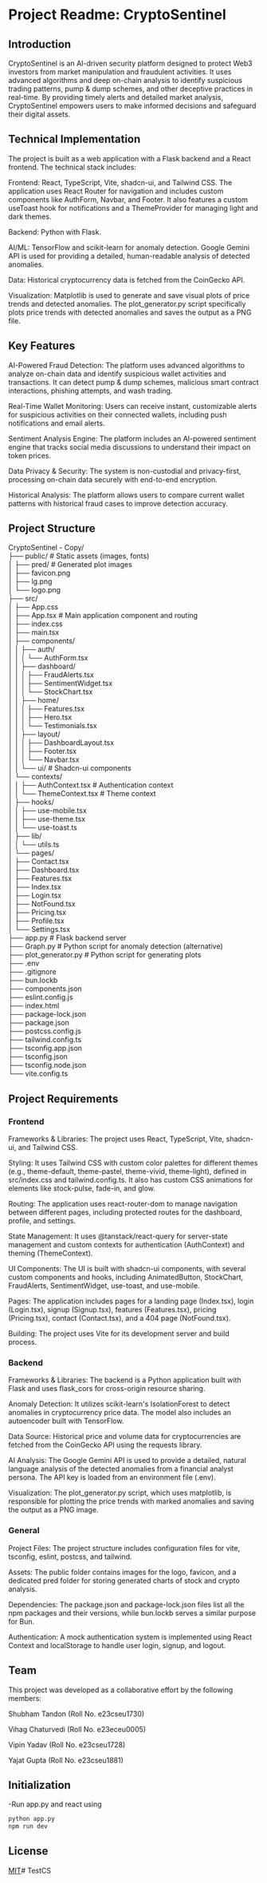 # Project Readme: CryptoSentinel

## Introduction

CryptoSentinel is an AI-driven security platform designed to protect Web3 investors from market manipulation and fraudulent activities. It uses advanced algorithms and deep on-chain analysis to identify suspicious trading patterns, pump & dump schemes, and other deceptive practices in real-time. By providing timely alerts and detailed market analysis, CryptoSentinel empowers users to make informed decisions and safeguard their digital assets.

## Technical Implementation

The project is built as a web application with a Flask backend and a React frontend. The technical stack includes:

Frontend: React, TypeScript, Vite, shadcn-ui, and Tailwind CSS. The application uses React Router for navigation and includes custom components like AuthForm, Navbar, and Footer. It also features a custom useToast hook for notifications and a ThemeProvider for managing light and dark themes.

Backend: Python with Flask.

AI/ML: TensorFlow and scikit-learn for anomaly detection. Google Gemini API is used for providing a detailed, human-readable analysis of detected anomalies.

Data: Historical cryptocurrency data is fetched from the CoinGecko API.

Visualization: Matplotlib is used to generate and save visual plots of price trends and detected anomalies. The plot_generator.py script specifically plots price trends with detected anomalies and saves the output as a PNG file.

## Key Features
AI-Powered Fraud Detection: The platform uses advanced algorithms to analyze on-chain data and identify suspicious wallet activities and transactions. It can detect pump & dump schemes, malicious smart contract interactions, phishing attempts, and wash trading.

Real-Time Wallet Monitoring: Users can receive instant, customizable alerts for suspicious activities on their connected wallets, including push notifications and email alerts.

Sentiment Analysis Engine: The platform includes an AI-powered sentiment engine that tracks social media discussions to understand their impact on token prices.

Data Privacy & Security: The system is non-custodial and privacy-first, processing on-chain data securely with end-to-end encryption.

Historical Analysis: The platform allows users to compare current wallet patterns with historical fraud cases to improve detection accuracy.

## Project Structure
CryptoSentinel - Copy/  
├── public/                 # Static assets (images, fonts)   
│   ├── pred/               # Generated plot images  
│   ├── favicon.png  
│   ├── lg.png  
│   └── logo.png  
├── src/  
│   ├── App.css  
│   ├── App.tsx             # Main application component and routing  
│   ├── index.css  
│   ├── main.tsx  
│   ├── components/  
│   │   ├── auth/  
│   │   │   └── AuthForm.tsx  
│   │   ├── dashboard/  
│   │   │   ├── FraudAlerts.tsx  
│   │   │   ├── SentimentWidget.tsx  
│   │   │   └── StockChart.tsx  
│   │   ├── home/  
│   │   │   ├── Features.tsx  
│   │   │   ├── Hero.tsx  
│   │   │   └── Testimonials.tsx  
│   │   ├── layout/  
│   │   │   ├── DashboardLayout.tsx  
│   │   │   ├── Footer.tsx  
│   │   │   └── Navbar.tsx  
│   │   └── ui/             # Shadcn-ui components  
│   └── contexts/  
│   │   ├── AuthContext.tsx # Authentication context  
│   │   └── ThemeContext.tsx # Theme context  
│   ├── hooks/  
│   │   ├── use-mobile.tsx  
│   │   ├── use-theme.tsx  
│   │   └── use-toast.ts  
│   ├── lib/  
│   │   └── utils.ts  
│   └── pages/  
│       ├── Contact.tsx  
│       ├── Dashboard.tsx  
│       ├── Features.tsx  
│       ├── Index.tsx  
│       ├── Login.tsx  
│       ├── NotFound.tsx  
│       ├── Pricing.tsx  
│       ├── Profile.tsx  
│       └── Settings.tsx  
├── app.py                  # Flask backend server  
├── Graph.py                # Python script for anomaly detection (alternative)  
├── plot_generator.py       # Python script for generating plots  
├── .env  
├── .gitignore  
├── bun.lockb  
├── components.json  
├── eslint.config.js  
├── index.html  
├── package-lock.json  
├── package.json  
├── postcss.config.js  
├── tailwind.config.ts  
├── tsconfig.app.json  
├── tsconfig.json  
├── tsconfig.node.json  
└── vite.config.ts 

## Project Requirements
### Frontend
Frameworks & Libraries: The project uses React, TypeScript, Vite, shadcn-ui, and Tailwind CSS.  

Styling: It uses Tailwind CSS with custom color palettes for different themes (e.g., theme-default, theme-pastel, theme-vivid, theme-light), defined in src/index.css and tailwind.config.ts. It also has custom CSS animations for elements like stock-pulse, fade-in, and glow.

Routing: The application uses react-router-dom to manage navigation between different pages, including protected routes for the dashboard, profile, and settings.

State Management: It uses @tanstack/react-query for server-state management and custom contexts for authentication (AuthContext) and theming (ThemeContext).

UI Components: The UI is built with shadcn-ui components, with several custom components and hooks, including AnimatedButton, StockChart, FraudAlerts, SentimentWidget, use-toast, and use-mobile.

Pages: The application includes pages for a landing page (Index.tsx), login (Login.tsx), signup (Signup.tsx), features (Features.tsx), pricing (Pricing.tsx), contact (Contact.tsx), and a 404 page (NotFound.tsx).

Building: The project uses Vite for its development server and build process.

### Backend
Frameworks & Libraries: The backend is a Python application built with Flask and uses flask_cors for cross-origin resource sharing.

Anomaly Detection: It utilizes scikit-learn's IsolationForest to detect anomalies in cryptocurrency price data. The model also includes an autoencoder built with TensorFlow.

Data Source: Historical price and volume data for cryptocurrencies are fetched from the CoinGecko API using the requests library.

AI Analysis: The Google Gemini API is used to provide a detailed, natural language analysis of the detected anomalies from a financial analyst persona. The API key is loaded from an environment file (.env).

Visualization: The plot_generator.py script, which uses matplotlib, is responsible for plotting the price trends with marked anomalies and saving the output as a PNG image.

### General
Project Files: The project structure includes configuration files for vite, tsconfig, eslint, postcss, and tailwind.

Assets: The public folder contains images for the logo, favicon, and a dedicated pred folder for storing generated charts of stock and crypto analysis.

Dependencies: The package.json and package-lock.json files list all the npm packages and their versions, while bun.lockb serves a similar purpose for Bun.

Authentication: A mock authentication system is implemented using React Context and localStorage to handle user login, signup, and logout.
## Team

This project was developed as a collaborative effort by the following members:

Shubham Tandon (Roll No. e23cseu1730)

Vihag Chaturvedi (Roll No. e23eceu0005)

Vipin Yadav (Roll No. e23cseu1728)

Yajat Gupta (Roll No. e23cseu1881) 

## Initialization 
 -Run app.py and react using
```bash
python app.py
npm run dev
```

## License

[MIT](https://choosealicense.com/licenses/mit/)#   T e s t C S  
 